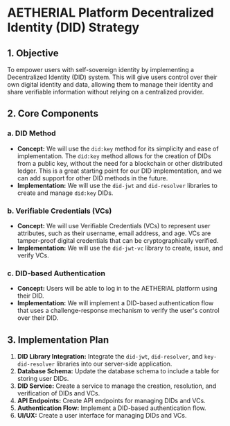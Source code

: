# AETHERIAL Platform Decentralized Identity (DID) Strategy

## 1. Objective

To empower users with self-sovereign identity by implementing a Decentralized Identity (DID) system. This will give users control over their own digital identity and data, allowing them to manage their identity and share verifiable information without relying on a centralized provider.

## 2. Core Components

### a. DID Method

- **Concept:** We will use the `did:key` method for its simplicity and ease of implementation. The `did:key` method allows for the creation of DIDs from a public key, without the need for a blockchain or other distributed ledger. This is a great starting point for our DID implementation, and we can add support for other DID methods in the future.
- **Implementation:** We will use the `did-jwt` and `did-resolver` libraries to create and manage `did:key` DIDs.

### b. Verifiable Credentials (VCs)

- **Concept:** We will use Verifiable Credentials (VCs) to represent user attributes, such as their username, email address, and age. VCs are tamper-proof digital credentials that can be cryptographically verified.
- **Implementation:** We will use the `did-jwt-vc` library to create, issue, and verify VCs.

### c. DID-based Authentication

- **Concept:** Users will be able to log in to the AETHERIAL platform using their DID.
- **Implementation:** We will implement a DID-based authentication flow that uses a challenge-response mechanism to verify the user's control over their DID.

## 3. Implementation Plan

1.  **DID Library Integration:** Integrate the `did-jwt`, `did-resolver`, and `key-did-resolver` libraries into our server-side application.
2.  **Database Schema:** Update the database schema to include a table for storing user DIDs.
3.  **DID Service:** Create a service to manage the creation, resolution, and verification of DIDs and VCs.
4.  **API Endpoints:** Create API endpoints for managing DIDs and VCs.
5.  **Authentication Flow:** Implement a DID-based authentication flow.
6.  **UI/UX:** Create a user interface for managing DIDs and VCs.

